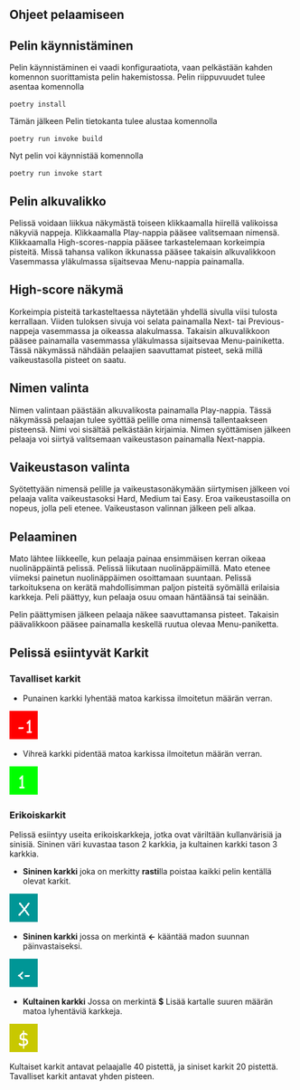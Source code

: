 ## Ohjeet pelaamiseen

## Pelin käynnistäminen
Pelin käynnistäminen ei vaadi konfiguraatiota, vaan pelkästään kahden komennon suorittamista pelin hakemistossa.
Pelin riippuvuudet tulee asentaa komennolla
```
poetry install
```
Tämän jälkeen Pelin tietokanta tulee alustaa komennolla
```
poetry run invoke build
```
Nyt pelin voi käynnistää komennolla
```
poetry run invoke start
```

## Pelin alkuvalikko
Pelissä voidaan liikkua näkymästä toiseen klikkaamalla hiirellä valikoissa näkyviä nappeja. Klikkaamalla Play-nappia pääsee valitsemaan nimensä. Klikkaamalla High-scores-nappia pääsee tarkastelemaan korkeimpia pisteitä. Missä tahansa valikon ikkunassa pääsee takaisin alkuvalikkoon Vasemmassa yläkulmassa sijaitsevaa Menu-nappia painamalla.

## High-score näkymä
Korkeimpia pisteitä tarkasteltaessa näytetään yhdellä sivulla viisi tulosta kerrallaan. Viiden tuloksen sivuja voi selata painamalla Next- tai Previous-nappeja vasemmassa ja oikeassa alakulmassa. Takaisin alkuvalikkoon pääsee painamalla vasemmassa yläkulmassa sijaitsevaa Menu-painiketta. Tässä näkymässä nähdään pelaajien saavuttamat pisteet, sekä millä vaikeustasolla pisteet on saatu.

## Nimen valinta
Nimen valintaan päästään alkuvalikosta painamalla Play-nappia. Tässä näkymässä pelaajan tulee syöttää pelille oma nimensä tallentaakseen pisteensä. Nimi voi sisältää pelkästään kirjaimia. Nimen syöttämisen jälkeen pelaaja voi siirtyä valitsemaan vaikeustason painamalla Next-nappia.

## Vaikeustason valinta
Syötettyään nimensä pelille ja vaikeustasonäkymään siirtymisen jälkeen voi pelaaja valita vaikeustasoksi Hard, Medium tai Easy. Eroa vaikeustasoilla on nopeus, jolla peli etenee. Vaikeustason valinnan jälkeen peli alkaa.

## Pelaaminen
Mato lähtee liikkeelle, kun pelaaja painaa ensimmäisen kerran oikeaa nuolinäppäintä pelissä. Pelissä liikutaan nuolinäppäimillä. Mato etenee viimeksi painetun nuolinäppäimen osoittamaan suuntaan. Pelissä tarkoituksena on kerätä mahdollisimman paljon pisteitä syömällä erilaisia karkkeja. Peli päättyy, kun pelaaja osuu omaan häntäänsä tai seinään.

Pelin päättymisen jälkeen pelaaja näkee saavuttamansa pisteet. Takaisin päävalikkoon pääsee painamalla keskellä ruutua olevaa Menu-paniketta.

## Pelissä esiintyvät Karkit

### Tavalliset karkit
- Punainen karkki lyhentää matoa karkissa ilmoitetun määrän verran.

![DefaultTreat](./kuvat/negative_default_treat.png)

- Vihreä karkki pidentää matoa karkissa ilmoitetun määrän verran.

![DefaultTreat](./kuvat/positive_default_treat.png)

### Erikoiskarkit
Pelissä esiintyy useita erikoiskarkkeja, jotka ovat väriltään kullanvärisiä ja sinisiä. Sininen väri kuvastaa tason 2 karkkia, ja kultainen karkki tason 3 karkkia.
- **Sininen karkki** joka on merkitty **rasti**lla poistaa kaikki pelin kentällä olevat karkit.

![PurgeTreat](./kuvat/purge_treat.png)

- **Sininen karkki** jossa on merkintä **<-** kääntää madon suunnan päinvastaiseksi.

![ReverseTreat](./kuvat/reverse_treat.png)

- **Kultainen karkki** Jossa on merkintä **$** Lisää kartalle suuren määrän matoa lyhentäviä karkkeja.

![FloodTreat](./kuvat/flood_treat.png)

Kultaiset karkit antavat pelaajalle 40 pistettä, ja siniset karkit 20 pistettä. Tavalliset karkit antavat yhden pisteen.



